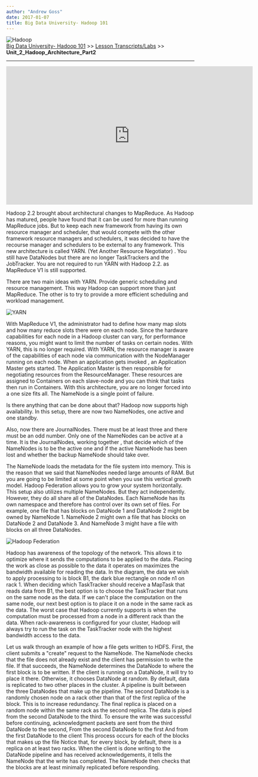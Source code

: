 ```yaml
---
author: "Andrew Goss"
date: 2017-01-07
title: Big Data University- Hadoop 101
---
```

![Hadoop](/img/post/hadoop.png "Hadoop")<br>
<a href="/2017/big-data-university--hadoop-101/">Big Data University- Hadoop 101</a> >> <a href="/2017/big-data-university--hadoop-101/lesson_transcripts_labs">Lesson Transcripts/Labs</a> >> <b>Unit_2_Hadoop_Architecture_Part2</b>
<hr>

<iframe width="660" height="371" src="https://www.youtube.com/embed/iJmJhxIsmb8" frameborder="0" allowfullscreen></iframe>

Hadoop 2.2 brought about architectural changes to MapReduce. As Hadoop has matured, people
have found that it can be used for more than running MapReduce jobs. But to keep each new
framework from having its own resource manager and scheduler, that would compete with the
other framework resource managers and schedulers, it was decided to have the recourse manager
and schedulers to be external to any framework. This new architecture is called YARN. (Yet
Another Resource Negotiator) . You still have DataNodes but there are no longer TaskTrackers
and the JobTracker. You are not required to run YARN with Hadoop 2.2. as MapReduce V1 is
still supported.

There are two main ideas with YARN. Provide generic scheduling and resource management. This way Hadoop can support more than just
MapReduce. The other is to try to provide a more efficient scheduling and workload management.

![YARN](/img/2017/big-data-university--hadoop-101/yarn.png "YARN")

With MapReduce V1, the administrator had to define how many
map slots and how many reduce slots there were on each node. Since the hardware capabilities
for each node in a Hadoop cluster can vary, for performance reasons, you might want to
limit the number of tasks on certain nodes. With YARN, this is no longer required.
With YARN, the resource manager is aware of the capabilities of each node via communication
with the NodeManager running on each node. When an application gets invoked , an Application
Master gets started. The Application Master is then responsible for negotiating resources
from the ResourceManager. These resources are assigned to Containers on each slave-node
and you can think that tasks then run in Containers. With this architecture, you are no longer
forced into a one size fits all. The NameNode is a single point of failure.

Is there anything that can be done about that? Hadoop now supports high availability. In
this setup, there are now two NameNodes, one active and one standby.

Also, now there are JournalNodes. There must be at least three and there must be an odd
number. Only one of the NameNodes can be active at a time. It is the JournalNodes, working
together , that decide which of the NameNodes is to be the active one and if the active
NameNode has been lost and whether the backup NameNode should take over.

The NameNode loads the metadata for the file system into memory. This is the reason that
we said that NameNodes needed large amounts of RAM. But you are going to be limited at
some point when you use this vertical growth model. Hadoop Federation allows you to grow
your system horizontally. This setup also utilizes multiple NameNodes. But they act
independently. However, they do all share all of the DataNodes. Each NameNode has its
own namespace and therefore has control over its own set of files. For example, one file
that has blocks on DataNode 1 and DataNode 2 might be owned by NameNode 1. NameNode 2
might own a file that has blocks on DataNode 2 and DataNode 3. And NameNode 3 might have
a file with blocks on all three DataNodes.

![Hadoop Federation](/img/2017/big-data-university--hadoop-101/hadoop_federation.png "Hadoop Federation")

Hadoop has awareness of the topology of the network. This allows it to optimize where
it sends the computations to be applied to the data. Placing the work as close as possible
to the data it operates on maximizes the bandwidth available for reading the data. In the diagram,
the data we wish to apply processing to is block B1, the dark blue rectangle on node
n1 on rack 1. When deciding which TaskTracker should receive a MapTask that reads data from
B1, the best option is to choose the TaskTracker that runs on the same node as the data. If
we can't place the computation on the same node, our next best option is to place it
on a node in the same rack as the data. The worst case that Hadoop currently supports
is when the computation must be processed from a node in a different rack than the data.
When rack-awareness is configured for your cluster, Hadoop will always try to run the
task on the TaskTracker node with the highest bandwidth access to the data.

Let us walk through an example of how a file gets written to HDFS. First, the client submits
a "create" request to the NameNode. The NameNode checks that the file does not already exist
and the client has permission to write the file. If that succeeds, the NameNode determines
the DataNode to where the first block is to be written. If the client is running on a
DataNode, it will try to place it there. Otherwise, it chooses DataNode at random. By default,
data is replicated to two other places in the cluster. A pipeline is built between the
three DataNodes that make up the pipeline. The second DataNode is a randomly chosen node
on a rack other than that of the first replica of the block. This is to increase redundancy.
The final replica is placed on a random node within the same rack as the second replica.
The data is piped from the second DataNode to the third. To ensure the write was successful
before continuing, acknowledgment packets are sent from the third DataNode to the second,
From the second DataNode to the first And from the first DataNode to the client This
process occurs for each of the blocks that makes up the file Notice that, for every block,
by default, there is a replica on at least two racks. When the client is done writing
to the DataNode pipeline and has received acknowledgements, it tells the NameNode that
the write has completed. The NameNode then checks that the blocks are at least minimally
replicated before responding.